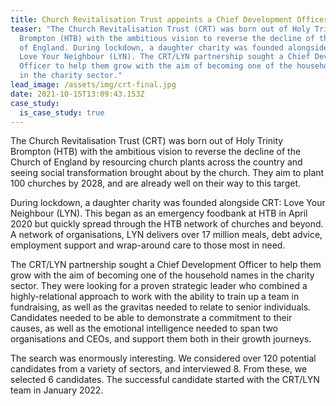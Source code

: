 ```yaml
---
title: Church Revitalisation Trust appoints a Chief Development Officer
teaser: "The Church Revitalisation Trust (CRT) was born out of Holy Trinity
  Brompton (HTB) with the ambitious vision to reverse the decline of the Church
  of England. During lockdown, a daughter charity was founded alongside CRT:
  Love Your Neighbour (LYN). The CRT/LYN partnership sought a Chief Development
  Officer to help them grow with the aim of becoming one of the household names
  in the charity sector."
lead_image: /assets/img/crt-final.jpg
date: 2021-10-15T13:09:43.153Z
case_study:
  is_case_study: true
---
```

The Church Revitalisation Trust (CRT) was born out of Holy Trinity Brompton (HTB) with the ambitious vision to reverse the decline of the Church of England by resourcing church plants across the country and seeing social transformation brought about by the church. They aim to plant 100 churches by 2028, and are already well on their way to this target.

During lockdown, a daughter charity was founded alongside CRT: Love Your Neighbour (LYN). This began as an emergency foodbank at HTB in April 2020 but quickly spread through the HTB network of churches and beyond. A network of organisations, LYN delivers over 17 million meals, debt advice, employment support and wrap-around care to those most in need.

The CRT/LYN partnership sought a Chief Development Officer to help them grow with the aim of becoming one of the household names in the charity sector. They were looking for a proven strategic leader who combined a highly-relational approach to work with the ability to train up a team in fundraising, as well as the gravitas needed to relate to senior individuals. Candidates needed to be able to demonstrate a commitment to their causes, as well as the emotional intelligence needed to span two organisations and CEOs, and support them both in their growth journeys.

The search was enormously interesting. We considered over 120 potential candidates from a variety of sectors, and interviewed 8. From these, we selected 6 candidates. The successful candidate started with the CRT/LYN team in January 2022.